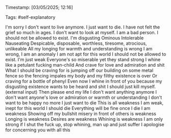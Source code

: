 Timestamp: [03/05/2025; 12:16] 

Tags: #self-explanatory

I'm sorry
I don't want to live anymore.
I just want to die. I have not felt the grief so much in ages.
I don't want to look at myself.
I am a bad person. I should not be allowed to exist.
I'm disgusting
Ominous
Intolerable
Nauseating
Despicable, disposable, worthless, tiresome, atrocious, unlikeable
All my longing for warmth and understanding is wrong
I am wrong, I am an anomaly
I am not apt for this world
I should not be allowed to exist.
I'm just weak
Everyone's so miserable yet they stand strong
I whine like a petulant fucking man-child
And crave for love and admiration and shit
What I should be craving for is jumping off our building on some metal fence so the fencing impales my body and my filthy existence is over
Or craving for a bottle of phenyl
Even now I whine in front of you because my disgusting existence wants to be heard and shit
I should just kill myself.
(external input)
Then please end my life
I don't want anything anymore
I don't want anyone's love or admiration or warmth or understanding
I don't want to be happy no more
I just want to die
This is all weakness
I am weak, inept for this world
I should die
Everything will be fine once I die
I am weakness
Showing off my bullshit misery in front of others is weakness
Longing is weakness
Desires are weakness
Whining is weakness
I am only strong if I shut the fuck up, stop whining, man up and just suffer
I apologise for concerning you with all this
